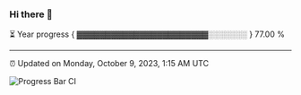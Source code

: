 ### Hi there 👋

⏳ Year progress { ▓▓▓▓▓▓▓▓▓▓▓▓▓▓▓▓▓▓▓▓▓▓▓░░░░░░░ } 77.00 %

---

⏰ Updated on Monday, October 9, 2023, 1:15 AM UTC

![Progress Bar CI](https://github.com/arthurbuhl/arthurbuhl/workflows/Progress%20Bar%20CI/badge.svg)
